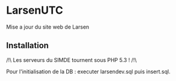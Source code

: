 # LarsenUTC

Mise a jour du site web de Larsen

## Installation
/!\ Les serveurs du SIMDE tournent sous PHP 5.3 ! /!\ 

Pour l'initialisation de la DB : executer larsendev.sql puis insert.sql.